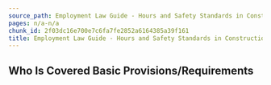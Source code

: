 ```yaml
---
source_path: Employment Law Guide - Hours and Safety Standards in Construction Contracts.md
pages: n/a-n/a
chunk_id: 2f03dc16e700e7c6fa7fe2852a6164385a39f161
title: Employment Law Guide - Hours and Safety Standards in Construction Contracts
---
```

## Who Is Covered Basic Provisions/Requirements
